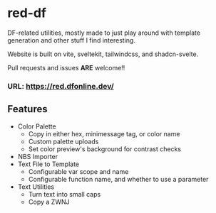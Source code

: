 # red-df
DF-related utilities, mostly made to just play around with template generation and other stuff I find interesting.

Website is built on vite, sveltekit, tailwindcss, and shadcn-svelte.

Pull requests and issues **ARE** welcome!!

### URL: https://red.dfonline.dev/

## Features
- Color Palette
  * Copy in either hex, minimessage tag, or color name
  * Custom palette uploads
  * Set color preview's background for contrast checks
- NBS Importer
- Text File to Template
  * Configurable var scope and name
  * Configurable function name, and whether to use a parameter
- Text Utilities
  * Turn text into small caps
  * Copy a ZWNJ
